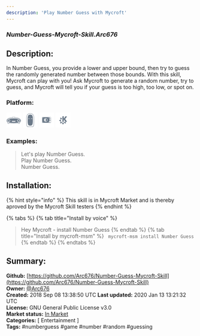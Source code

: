 ```yaml
---
description: 'Play Number Guess with Mycroft'
---
```


### _Number-Guess-Mycroft-Skill.Arc676_  
## Description:  
In Number Guess, you provide a lower and upper bound, then try to guess the randomly generated number between those bounds. With this skill, Mycroft can play with you! Ask Mycroft to generate a random number, try to guess, and Mycroft will tell you if your guess is too high, too low, or spot on.  
  
  
### Platform:  
 ![Mark I](../.gitbook/assets/mark-1-icon.png)  ![Mark II](../.gitbook/assets/mark-2-icon.png)  ![Picroft](../.gitbook/assets/picroft-icon.png)  ![plasmoid](../.gitbook/assets/kde.png)   
### Examples:  
> Let's play Number Guess.  
> Play Number Guess.  
> Number Guess.  
  
## Installation:  
{% hint style="info" %}
This skill is in Mycroft Market and is thereby aproved by the Mycroft Skill testers
{% endhint %}
    
{% tabs %}
{% tab title="Install by voice" %}
> Hey Mycroft - install Number Guess
{% endtab %}
  {% tab title="Install by mycroft-msm" %}
``` mycroft-msm install Number Guess```
{% endtab %}
  {% endtabs %}
    
## Summary:  
**Github:** [https://github.com/Arc676/Number-Guess-Mycroft-Skill](https://github.com/Arc676/Number-Guess-Mycroft-Skill)  
**Owner:** [@Arc676](https://github.com/Arc676)  
**Created:** 2018 Sep 08 13:38:50 UTC  **Last updated:** 2020 Jan 13 13:21:32 UTC  
**License:** GNU General Public License v3.0  
**Market status:** [In Market](https://market.mycroft.ai/skill/skill-number-guess)  
**Categories:** [ Entertainment ]   
**Tags:** \#numberguess \#game \#number \#random \#guessing   
